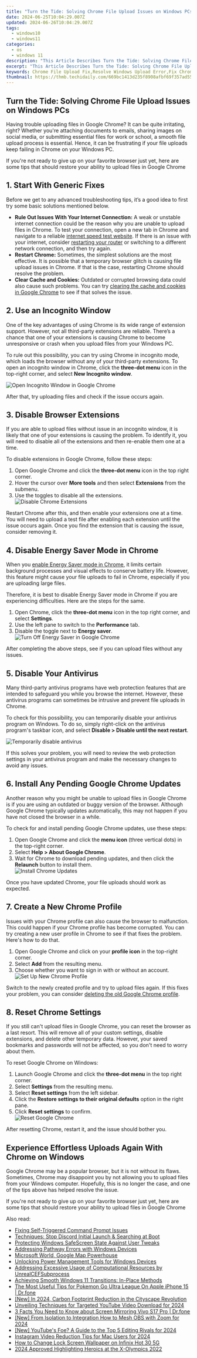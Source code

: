 ```yaml
---
title: "Turn the Tide: Solving Chrome File Upload Issues on Windows PCs"
date: 2024-06-25T10:04:29.007Z
updated: 2024-06-26T10:04:29.007Z
tags:
  - windows10
  - windows11
categories:
  - os
  - windows 11
description: "This Article Describes Turn the Tide: Solving Chrome File Upload Issues on Windows PCs"
excerpt: "This Article Describes Turn the Tide: Solving Chrome File Upload Issues on Windows PCs"
keywords: Chrome File Upload Fix,Resolve Windows Upload Error,Fix Chrome Save Issues,WinPC File Upload Solution,Chrome Save Problem Solve,Overcome Upload Chromium Glitches,Address Windows File Transfer
thumbnail: https://thmb.techidaily.com/669bc1413d235f8908afbf69f357ad5578fda1c3066e7cdb610eb41a93c8a8ff.jpeg
---
```


## Turn the Tide: Solving Chrome File Upload Issues on Windows PCs

 Having trouble uploading files in Google Chrome? It can be quite irritating, right? Whether you're attaching documents to emails, sharing images on social media, or submitting essential files for work or school, a smooth file upload process is essential. Hence, it can be frustrating if your file uploads keep failing in Chrome on your Windows PC.

 If you're not ready to give up on your favorite browser just yet, here are some tips that should restore your ability to upload files in Google Chrome

## 1\. Start With Generic Fixes

 Before we get to any advanced troubleshooting tips, it’s a good idea to first try some basic solutions mentioned below.

* **Rule Out Issues With Your Internet Connection:** A weak or unstable internet connection could be the reason why you are unable to upload files in Chrome. To test your connection, open a new tab in Chrome and navigate to a reliable [internet speed test website](https://www.makeuseof.com/best-free-websites-test-internet-speed/). If there is an issue with your internet, consider [restarting your router](https://www.makeuseof.com/reboot-router-correct-way/) or switching to a different network connection, and then try again.
* **Restart Chrome:** Sometimes, the simplest solutions are the most effective. It is possible that a temporary browser glitch is causing file upload issues in Chrome. If that is the case, restarting Chrome should resolve the problem.
* **Clear Cache and Cookies:** Outdated or corrupted browsing data could also cause such problems. You can try [clearing the cache and cookies in Google Chrome](https://www.makeuseof.com/how-to-clear-cookies-cache-in-chrome/) to see if that solves the issue.

## 2\. Use an Incognito Window

 One of the key advantages of using Chrome is its wide range of extension support. However, not all third-party extensions are reliable. There’s a chance that one of your extensions is causing Chrome to become unresponsive or crash when you upload files from your Windows PC.

 To rule out this possibility, you can try using Chrome in incognito mode, which loads the browser without any of your third-party extensions. To open an incognito window in Chrome, click the **three-dot menu** icon in the top-right corner, and select **New Incognito window**.

![Open Incognito Window in Google Chrome](https://static1.makeuseofimages.com/wordpress/wp-content/uploads/2023/03/open-incognito-window-in-google-chrome.jpg)

 After that, try uploading files and check if the issue occurs again.

## 3\. Disable Browser Extensions

 If you are able to upload files without issue in an incognito window, it is likely that one of your extensions is causing the problem. To identify it, you will need to disable all of the extensions and then re-enable them one at a time.

 To disable extensions in Google Chrome, follow these steps:

1. Open Google Chrome and click the **three-dot menu** icon in the top right corner.
2. Hover the cursor over **More tools** and then select **Extensions** from the submenu.
3. Use the toggles to disable all the extensions.  
![Disable Chrome Extensions](https://static1.makeuseofimages.com/wordpress/wp-content/uploads/2022/12/disable-chrome-extensions.jpg)

 Restart Chrome after this, and then enable your extensions one at a time. You will need to upload a test file after enabling each extension until the issue occurs again. Once you find the extension that is causing the issue, consider removing it.

## 4\. Disable Energy Saver Mode in Chrome

 When you [enable Energy Saver mode in Chrome](https://www.makeuseof.com/enable-google-chrome-energy-saver-mode/), it limits certain background processes and visual effects to conserve battery life. However, this feature might cause your file uploads to fail in Chrome, especially if you are uploading large files.

 Therefore, it is best to disable Energy Saver mode in Chrome if you are experiencing difficulties. Here are the steps for the same.

1. Open Chrome, click the **three-dot menu** icon in the top right corner, and select **Settings**.
2. Use the left pane to switch to the **Performance** tab.
3. Disable the toggle next to **Energy saver**.  
![Turn Off Energy Saver in Google Chrome](https://static1.makeuseofimages.com/wordpress/wp-content/uploads/2023/09/turn-off-energy-saver-in-google-chrome.jpg)

 After completing the above steps, see if you can upload files without any issues.

## 5\. Disable Your Antivirus

 Many third-party antivirus programs have web protection features that are intended to safeguard you while you browse the internet. However, these antivirus programs can sometimes be intrusive and prevent file uploads in Chrome.

 To check for this possibility, you can temporarily disable your antivirus program on Windows. To do so, simply right-click on the antivirus program's taskbar icon, and select **Disable > Disable until the next restart**.

![Temporarily disable antivirus](https://static1.makeuseofimages.com/wordpress/wp-content/uploads/2022/06/disable-antivirus.jpg)

 If this solves your problem, you will need to review the web protection settings in your antivirus program and make the necessary changes to avoid any issues.

## 6\. Install Any Pending Google Chrome Updates

 Another reason why you might be unable to upload files in Google Chrome is if you are using an outdated or buggy version of the browser. Although Google Chrome typically updates automatically, this may not happen if you have not closed the browser in a while.

 To check for and install pending Google Chrome updates, use these steps:

1. Open Google Chrome and click the **menu icon** (three vertical dots) in the top-right corner.
2. Select **Help > About Google Chrome**.
3. Wait for Chrome to download pending updates, and then click the **Relaunch** button to install them.  
![Install Chrome Updates](https://static1.makeuseofimages.com/wordpress/wp-content/uploads/2023/09/install-chrome-updates.jpg)

 Once you have updated Chrome, your file uploads should work as expected.

## 7\. Create a New Chrome Profile

 Issues with your Chrome profile can also cause the browser to malfunction. This could happen if your Chrome profile has become corrupted. You can try creating a new user profile in Chrome to see if that fixes the problem. Here's how to do that.

1. Open Google Chrome and click on your **profile icon** in the top-right corner.
2. Select **Add** from the resulting menu.
3. Choose whether you want to sign in with or without an account.  
![Set Up New Chrome Profile](https://static1.makeuseofimages.com/wordpress/wp-content/uploads/2023/07/set-up-new-chrome-profile.jpg)

 Switch to the newly created profile and try to upload files again. If this fixes your problem, you can consider [deleting the old Google Chrome profile](https://www.makeuseof.com/how-to-delete-google-chrome-profile/).

## 8\. Reset Chrome Settings

 If you still can't upload files in Google Chrome, you can reset the browser as a last resort. This will remove all of your custom settings, disable extensions, and delete other temporary data. However, your saved bookmarks and passwords will not be affected, so you don't need to worry about them.

 To reset Google Chrome on Windows:

1. Launch Google Chrome and click the **three-dot menu** in the top right corner.
2. Select **Settings** from the resulting menu.
3. Select **Reset settings** from the left sidebar.
4. Click the **Restore settings to their original defaults** option in the right pane.
5. Click **Reset settings** to confirm.  
![Reset Google Chrome](https://static1.makeuseofimages.com/wordpress/wp-content/uploads/2023/02/reset-google-chrome.jpg)

 After resetting Chrome, restart it, and the issue should bother you.

## Experience Effortless Uploads Again With Chrome on Windows

 Google Chrome may be a popular browser, but it is not without its flaws. Sometimes, Chrome may disappoint you by not allowing you to upload files from your Windows computer. Hopefully, this is no longer the case, and one of the tips above has helped resolve the issue.

 If you're not ready to give up on your favorite browser just yet, here are some tips that should restore your ability to upload files in Google Chrome

<span class="atpl-alsoreadstyle">Also read:</span>
<div><ul>
<li><a href="https://win11.techidaily.com/fixing-self-triggered-command-prompt-issues/"><u>Fixing Self-Triggered Command Prompt Issues</u></a></li>
<li><a href="https://win11.techidaily.com/techniques-stop-discord-initial-launch-and-searching-at-boot/"><u>Techniques: Stop Discord Initial Launch & Searching at Boot</u></a></li>
<li><a href="https://win11.techidaily.com/protecting-windows-safescreen-state-against-user-tweaks/"><u>Protecting Windows SafeScreen State Against User Tweaks</u></a></li>
<li><a href="https://win11.techidaily.com/addressing-pathway-errors-with-windows-devices/"><u>Addressing Pathway Errors with Windows Devices</u></a></li>
<li><a href="https://win11.techidaily.com/microsoft-world-google-map-powerhouse/"><u>Microsoft World, Google Map Powerhouse</u></a></li>
<li><a href="https://win11.techidaily.com/unlocking-power-management-tools-for-windows-devices/"><u>Unlocking Power Management Tools for Windows Devices</u></a></li>
<li><a href="https://win11.techidaily.com/addressing-excessive-usage-of-computational-resources-by-unrealcefsubprocess/"><u>Addressing Excessive Usage of Computational Resources by UnrealCEFSubprocess</u></a></li>
<li><a href="https://win11.techidaily.com/achieving-smooth-windows-11-transitions-in-place-methods/"><u>Achieving Smooth Windows 11 Transitions: In-Place Methods</u></a></li>
<li><a href="https://ios-pokemon-go.techidaily.com/the-most-useful-tips-for-pokemon-go-ultra-league-on-apple-iphone-15-drfone-by-drfone-virtual-ios/"><u>The Most Useful Tips for Pokemon Go Ultra League On Apple iPhone 15 | Dr.fone</u></a></li>
<li><a href="https://facebook-video-footage.techidaily.com/new-in-2024-carbon-footprint-reduction-in-the-cityscape-revolution/"><u>[New] In 2024, Carbon Footprint Reduction in the Cityscape Revolution</u></a></li>
<li><a href="https://facebook-video-footage.techidaily.com/unveiling-techniques-for-targeted-youtube-video-download-for-2024/"><u>Unveiling Techniques for Targeted YouTube Video Download for 2024</u></a></li>
<li><a href="https://screen-mirror.techidaily.com/3-facts-you-need-to-know-about-screen-mirroring-vivo-s17-pro-drfone-by-drfone-android/"><u>3 Facts You Need to Know about Screen Mirroring Vivo S17 Pro | Dr.fone</u></a></li>
<li><a href="https://screen-mirroring-recording.techidaily.com/new-from-isolation-to-integration-how-to-mesh-obs-with-zoom-for-2024/"><u>[New] From Isolation to Integration  How to Mesh OBS with Zoom for 2024</u></a></li>
<li><a href="https://youtube-web.techidaily.com/outubes-foe-a-guide-to-the-top-5-editing-rivals-for-2024/"><u>[New] YouTube's Foe? A Guide to the Top 5 Editing Rivals for 2024</u></a></li>
<li><a href="https://instagram-clips.techidaily.com/instagram-video-reduction-tips-for-mac-users-for-2024/"><u>Instagram Video Reduction Tips for Mac Users for 2024</u></a></li>
<li><a href="https://unlock-android.techidaily.com/how-to-change-lock-screen-wallpaper-on-infinix-hot-30-5g-by-drfone-android/"><u>How to Change Lock Screen Wallpaper on Infinix Hot 30 5G</u></a></li>
<li><a href="https://fox-access.techidaily.com/2024-approved-highlighting-heroics-at-the-x-olympics-2022/"><u>2024 Approved  Highlighting Heroics at the X-Olympics 2022</u></a></li>
</ul></div>

<ins class="adsbygoogle"
      style="display:block"
      data-ad-client="ca-pub-7571918770474297"
      data-ad-slot="8358498916"
      data-ad-format="auto"
      data-full-width-responsive="true"></ins>